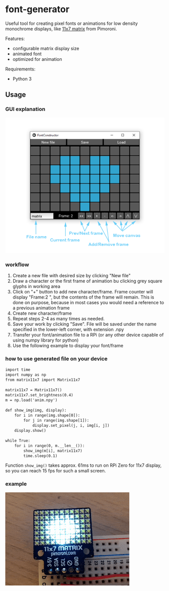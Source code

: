 # font-generator
Useful tool for creating pixel fonts or animations for low density monochrome displays, like 
[11x7 matrix](https://shop.pimoroni.com/products/11x7-led-matrix-breakout) 
from Pimoroni.

Features:
- configurable matrix display size
- animated font
- optimized for animation

Requirements:
- Python 3

## Usage

### GUI explanation
![Gui layout](img/layout.png "Gui layout")

### workflow
1. Create a new file with desired size by clicking "New file"
1. Draw a character or the first frame of animation bu clicking grey square glyphs in working area 
1. Click on "+" button to add new character/frame. Frame counter will display "Frame:2 ", but the contents of the 
frame will remain. This is done on purpose, because in most cases you would need a reference to a previous 
animation frame
1. Create new character/frame
1. Repeat steps 2-4 as many times as needed.
1. Save your work by clicking "Save". File will be saved under the name specified in the lower-left corner, with
extension .npy
1. Transfer your font/animation file to a RPi (or any other device capable of using numpy library for python)
1. Use the following example to display your font/frame

### how to use generated file on your device
```
import time
import numpy as np
from matrix11x7 import Matrix11x7

matrix11x7 = Matrix11x7()
matrix11x7.set_brightness(0.4)
m = np.load('anim.npy')

def show_img(img, display):
    for i in range(img.shape[0]):
        for j in range(img.shape[1]):
            display.set_pixel(j, i, img[i, j])
    display.show()

while True:
    for i in range(0, m.__len__()):
        show_img(m[i], matrix11x7)
        time.sleep(0.1)
```
Function `show_img()` takes approx. 61ms to run on RPi Zero for 11x7 display, so you can reach 15 fps for such a 
small screen.

### example
![Example animation](img/demo.gif "Example")
